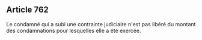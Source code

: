 Article 762
----
Le condamné qui a subi une contrainte judiciaire n'est pas libéré du montant des
condamnations pour lesquelles elle a été exercée.

